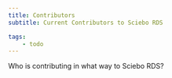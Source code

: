```yaml
---
title: Contributors
subtitle: Current Contributors to Sciebo RDS

tags:
    - todo
---
```



Who is contributing in what way to Sciebo RDS?